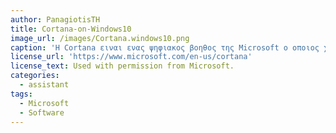 ```yaml
---
author: PanagiotisTH
title: Cortana-on-Windows10
image_url: /images/Cortana.windows10.png
caption: 'Η Cortana ειναι ενας ψηφιακος βοηθος της Microsoft ο οποιος χρησημοποιειτε για τα  Windows 10, Windows 10 Mobile, Windows Phone 8.1, Invoke smart speaker, Microsoft Band, Surface Headphones, Xbox One, iOS, Android, Windows Mixed Reality και στην Amazon Alexa.'
license_url: 'https://www.microsoft.com/en-us/cortana'
license_text: Used with permission from Microsoft.
categories:
  - assistant
tags:
  - Microsoft
  - Software
---
```

